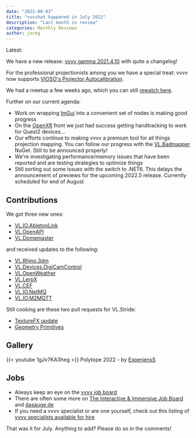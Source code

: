 ```yaml
---
date: "2022-08-03"
title: "vvvvhat happened in July 2022"
description: "Last month in review"
categories: Monthly Reviews
author: joreg
---
```


Latest:

We have a new release: [vvvv gamma 2021.4.10](https://thegraybook.vvvv.org/changelog/2021.4.html) with quite a changelog!

For the professional projectionists among you we have a special treat: vvvv now supports [VIOSO's Projector Autocalibration](https://visualprogramming.net/blog/2022/introducing-vioso-projector-warping-and-blending/).

We had a meetup a few weeks ago, which you can still [rewatch here](https://youtu.be/nwSZ-OFDoC0).

Further on our current agenda:
- Work on wrapping [ImGui](https://github.com/ocornut/imgui) into a convenient set of nodes is making good progress
- On the [OpenXR](https://www.khronos.org/OpenXR/) front we just had success getting handtracking to work for Quest2 devices... 
- Our efforts continue to making vvvv a premium tool for all things projection mapping. You can follow our progress with the [VL.Badmapper](https://www.nuget.org/packages/VL.Badmapper) NuGet. Still to be announced properly!
- We're investigating performance/memory issues that have been reported and are testing strategies to optimize things
- Still sorting out some issues with the switch to .NET6. This delays the announcement of previews for the upcoming 2022.5 release. Currently scheduled for end of August

## Contributions
We got three new ones:
* [VL.IO.AbletonLink](https://www.nuget.org/packages/VL.IO.AbletonLink)
* [VL.OpenAPI](https://discourse.vvvv.org/t/vl-openapi/20659)
* [VL.Domemaster](https://discourse.vvvv.org/t/vl-domemaster/20660)

and received updates to the following:
* [VL.Rhino.3dm](https://www.nuget.org/packages/VL.Rhino.3dm)
* [VL.Devices.DigiCamControl](https://www.nuget.org/packages/VL.Devices.DigiCamControl)
* [VL.OpenWeather](https://www.nuget.org/packages/VL.OpenWeather)
* [VL.LerpX](https://www.nuget.org/packages/VL.LerpX)
* [VL.CEF](https://www.nuget.org/packages/VL.CEF)
* [VL.IO.NetMQ](https://www.nuget.org/packages/VL.IO.NetMQ)
* [VL.IO.M2MQTT](https://www.nuget.org/packages/VL.IO.M2MQTT)

Still cooking are these two pull requests for VL.Stride:
* [TextureFX update](https://github.com/vvvv/VL.Stride/pull/565)
* [Geometry Primitives](https://github.com/vvvv/VL.Stride/pull/561)

## Gallery
{{< youtube 1gJv7KA3heg >}}
Polytope 2022 - by [ExperiensS](https://experienss.com)

## Jobs

- Always keep an eye on the [vvvv job board](https://discourse.vvvv.org/c/jobs)
- There are often some more on [The Interactive & Immersive Job Board](https://jobs.interactiveimmersive.io/?s=vvvv&post_type=job_listing&orderby=date) and [dasauge.de](https://dasauge.de/sta/Vvvv/)
- If you need a vvvv specialist or are one yourself, check out this listing of [vvvv specialists available for hire](https://legacy.vvvv.org/documentation/vvvv-specialists-available-for-hire)

That was it for July. Anything to add? Please do so in the comments!
